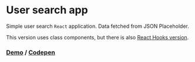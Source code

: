 # User search app

Simple user search ```React``` application. Data fetched from JSON Placeholder. 

This version uses class components, but there is also [React Hooks version](https://github.com/hzndr/react-hooks-find-users-app).


### [Demo](https://vigorous-dijkstra-18dce8.netlify.app) / [Codepen](https://codepen.io/hzndr/full/eYgXdMP)
